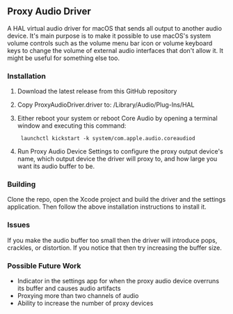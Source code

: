 ## Proxy Audio Driver

A HAL virtual audio driver for macOS that sends all output to another audio device. It's main purpose is to make it possible to use macOS's system volume controls such as the volume menu bar icon or volume keyboard keys to change the volume of external audio interfaces that don't allow it. It might be useful for something else too.

### Installation

1. Download the latest release from this GitHub repository

2. Copy ProxyAudioDriver.driver to: /Library/Audio/Plug-Ins/HAL

3. Either reboot your system or reboot Core Audio by opening a terminal window and executing this command:

        launchctl kickstart -k system/com.apple.audio.coreaudiod

4. Run Proxy Audio Device Settings to configure the proxy output device's name, which output device the driver will proxy to, and how large you want its audio buffer to be.


### Building

Clone the repo, open the Xcode project and build the driver and the settings application. Then follow the above installation instructions to install it.


### Issues

If you make the audio buffer too small then the driver will introduce pops, crackles, or distortion. If you notice that then try increasing the buffer size.


### Possible Future Work

- Indicator in the settings app for when the proxy audio device overruns its buffer and causes audio artifacts
- Proxying more than two channels of audio
- Ability to increase the number of proxy devices
